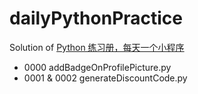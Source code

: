 # dailyPythonPractice

Solution of [Python 练习册，每天一个小程序](https://github.com/Yixiaohan/show-me-the-code)

* 0000 addBadgeOnProfilePicture.py
* 0001 & 0002 generateDiscountCode.py
